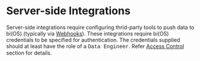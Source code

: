 # Server-side Integrations

Server-side integrations require configuring thrid-party tools to push data to bi(OS) (typically via [Webhooks](#Webhook)). These integrations require bi(OS)
credentials to be specified for authentication. The credentials supplied should at least have the role of a <span style="font-family:Courier New;">Data Engineer</span>. Refer [Access Control](#access-control) section for details.
